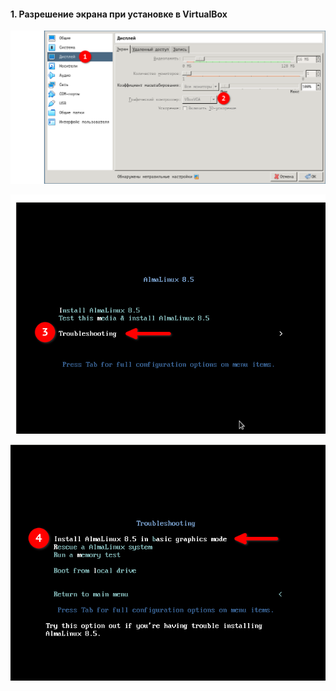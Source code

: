 
####  1. Разрешение экрана при установке в VirtualBox

![](images/problems/01/1.png)

![](images/problems/01/2.png)

![](images/problems/01/3.png)